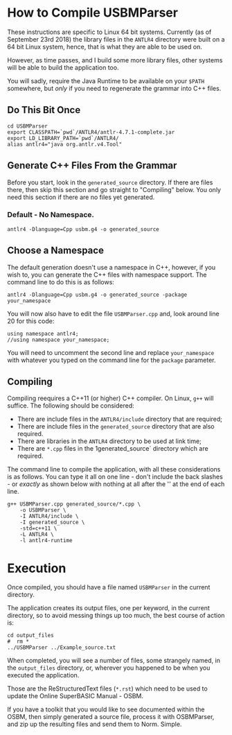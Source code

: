 # How to Compile USBMParser

These instructions are specific to Linux 64 bit systems. Currently (as of September 23rd 2018) the library files in the ``ANTLR4`` directory were built on a 64 bit Linux system, hence, that is what they are able to be used on.

However, as time passes, and I build some more library files, other systems will be able to build the application too.

You will sadly, require the Java Runtime to be available on your ``$PATH`` somewhere, but _only_ if you need to regenerate the grammar into C++ files.


## Do This Bit Once 

````
cd USBMParser
export CLASSPATH=`pwd`/ANTLR4/antlr-4.7.1-complete.jar
export LD_LIBRARY_PATH=`pwd`/ANTLR4/
alias antlr4="java org.antlr.v4.Tool"
````


## Generate C++ Files From the Grammar

Before you start, look in the ``generated_source`` directory. If there are files there, then skip this section and go straight to "Compiling" below. You only need this section if there are no files yet generated.

### Default - No Namespace.

````
antlr4 -Dlanguage=Cpp usbm.g4 -o generated_source
````

## Choose a Namespace

The default generation doesn't use a namespace in C++, however, if you wish to, you can generate the C++ files with namespace support. The command line to do this is as follows:

````
antlr4 -Dlanguage=Cpp usbm.g4 -o generated_source -package your_namespace
````

You will now also have to edit the file ``USBMParser.cpp`` and, look around line 20 for this code:

````
using namespace antlr4;
//using namespace your_namespace;
````

You will need to uncomment the second line and replace `your_namespace` with whatever you typed on the command line for the `package` parameter.



## Compiling

Compiling reequires a C++11 (or higher) C++ compiler. On Linux, `g++` will suffice. The following should be considered:

* There are include files in the `ANTLR4/include` directory that are required;
* There are include files in the `generated_source` directory that are also required.
* There are libraries in the `ANTLR4` directory to be used at link time;
* There are `*.cpp` files in the 1generated_source` directory which are required.

The command line to compile the application, with all these considerations is as follows. You can type it all on one line - don't include the back slashes - or _exactly_ as shown below with nothing at all after the '\' at the end of each line.

````
g++ USBMParser.cpp generated_source/*.cpp \
    -o USBMParser \
    -I ANTLR4/include \
    -I generated_source \
    -std=c++11 \
    -L ANTLR4 \
    -l antlr4-runtime
````

# Execution

Once compiled, you should have a file named `USBMParser` in the current directory.

The application creates its output files, one per keyword, in the current directory, so to avoid messing things up too much, the best course of action is:

````
cd output_files
#  rm *
../USBMParser ../Example_source.txt
````

When completed, you will see a number of files, some strangely named, in the `output_files` directory, or, wherever you happened to be when you executed the application.

Those are the ReStructuredText files (`*.rst`) which need to be used to update the Online SuperBASIC Manual - OSBM.

If you have a toolkit that you would like to see documented within the OSBM, then simply generated a source file, process it with OSBMParser, and zip up the resulting files and send them to Norm. Simple.



